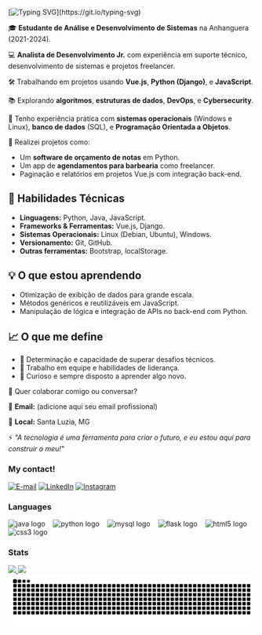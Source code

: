 <img align="right" alt="" height="300px" src="./me.png">

[![Typing SVG](https://readme-typing-svg.demolab.com?font=Fira+Code&pause=1000&color=38C2FF&random=false&width=435&lines=Ol%C3%A1!!+Sou+o+Marcos!)](https://git.io/typing-svg)



<section>
        <p>🎓 <strong>Estudante de Análise e Desenvolvimento de Sistemas</strong> na Anhanguera (2021-2024).</p>
        <p>💻 <strong>Analista de Desenvolvimento Jr.</strong> com experiência em suporte técnico, desenvolvimento de sistemas e projetos freelancer.</p>
        <p>🛠️ Trabalhando em projetos usando <strong>Vue.js</strong>, <strong>Python (Django)</strong>, e <strong>JavaScript</strong>.</p>
        <p>📚 Explorando <strong>algoritmos</strong>, <strong>estruturas de dados</strong>, <strong>DevOps</strong>, e <strong>Cybersecurity</strong>.</p>
        <p>🌟 Tenho experiência prática com <strong>sistemas operacionais</strong> (Windows e Linux), <strong>banco de dados</strong> (SQL), e <strong>Programação Orientada a Objetos</strong>.</p>
        <p>🔧 Realizei projetos como:</p>
        <ul>
            <li>Um <strong>software de orçamento de notas</strong> em Python.</li>
            <li>Um app de <strong>agendamentos para barbearia</strong> como freelancer.</li>
            <li>Paginação e relatórios em projetos Vue.js com integração back-end.</li>
        </ul>
    </section>
    <section>
        <h2>🚀 Habilidades Técnicas</h2>
        <ul>
            <li><strong>Linguagens:</strong> Python, Java, JavaScript.</li>
            <li><strong>Frameworks & Ferramentas:</strong> Vue.js, Django.</li>
            <li><strong>Sistemas Operacionais:</strong> Linux (Debian, Ubuntu), Windows.</li>
            <li><strong>Versionamento:</strong> Git, GitHub.</li>
            <li><strong>Outras ferramentas:</strong> Bootstrap, localStorage.</li>
        </ul>
    </section>
    <section>
        <h2>💡 O que estou aprendendo</h2>
        <ul>
            <li>Otimização de exibição de dados para grande escala.</li>
            <li>Métodos genéricos e reutilizáveis em JavaScript.</li>
            <li>Manipulação de lógica e integração de APIs no back-end com Python.</li>
        </ul>
    </section>
    <section>
        <h2>📈 O que me define</h2>
        <ul>
            <li>📌 Determinação e capacidade de superar desafios técnicos.</li>
            <li>🤝 Trabalho em equipe e habilidades de liderança.</li>
            <li>🌟 Curioso e sempre disposto a aprender algo novo.</li>
        </ul>
    </section>
    <footer>
        <p>💬 Quer colaborar comigo ou conversar?</p>
        <p>📧 <strong>Email:</strong> (adicione aqui seu email profissional)</p>
        <p>📍 <strong>Local:</strong> Santa Luzia, MG</p>
        <p>⚡ <em>"A tecnologia é uma ferramenta para criar o futuro, e eu estou aqui para construir o meu!"</em></p>
    </footer>

<h3 align="left">My contact!</h3>

[![E-mail](https://img.shields.io/badge/-Email-000?style=for-the-badge&logo=microsoft-outlook&logoColor=blue&color:FFF)](mailto:marcosviinicius@gmail.com)
[![LinkedIn](https://img.shields.io/badge/-LinkedIn-000?style=for-the-badge&logo=linkedin&logoColor=blue&color:FFF)](https://www.linkedin.com/in/marcos-barbosa-b51516203/)
[![Instagram](https://img.shields.io/badge/-Instagram-000?style=for-the-badge&logo=instagram&logoColor=blue&color:FFF)](https://www.instagram.com/vintec.dev/)

<h3 align="left"> Languages</h3>

<div align="left">
  <img src="https://cdn.jsdelivr.net/gh/devicons/devicon/icons/java/java-original.svg" height="40" alt="java logo"  />
  <img width="8" />
  <img src="https://cdn.jsdelivr.net/gh/devicons/devicon/icons/python/python-original.svg" height="40" alt="python logo"  />
  <img width="8" />
  <img src="https://cdn.jsdelivr.net/gh/devicons/devicon/icons/mysql/mysql-original.svg" height="40" alt="mysql logo"  />
  <img width="8" />
  <img src="https://cdn.jsdelivr.net/gh/devicons/devicon/icons/flask/flask-original.svg" height="40" alt="flask logo"  />
  <img width="8" />
  <img src="https://cdn.jsdelivr.net/gh/devicons/devicon/icons/html5/html5-original.svg" height="40" alt="html5 logo"  />
  <img width="8" />
  <img src="https://cdn.jsdelivr.net/gh/devicons/devicon/icons/css3/css3-original.svg" height="40" alt="css3 logo"  />
  <img width="8" />
</div>

  
<h3 align="left">Stats</h3>
<div align="Left">
  <a href="https://github.com/MarcossBarbosa">
  <img height="180em" src="https://github-readme-stats.vercel.app/api?username=MarcossBarbosa&hide_title=true&include_all_commits=true&count_private=true&show_icons=true&line_height=25&langs_count=7&line_height=20&border_radius=10&theme=transparent&text_color=FFF&border_color=38C2FFFF&"/>   
  <img height="180em" src="https://github-readme-stats.vercel.app/api/top-langs/?username=MarcossBarbosa&layout=compact&line_height=25&text_color=FFF&border_color=38C2FFFF&title_color=38C2FFFF&langs_count=7&theme=transparent&border_radius=10"/>                       
</div>

<picture>
  <source media="(prefers-color-scheme: dark)" srcset="https://raw.githubusercontent.com/MarcossBarbosa/MarcossBarbosa/output/github-contribution-grid-snake-dark.svg">
  <source media="(prefers-color-scheme: light)" srcset="https://raw.githubusercontent.com/MarcossBarbosa/MarcossBarbosa/output/github-contribution-grid-snake.svg">
  <img alt="github contribution grid snake animation" src="https://raw.githubusercontent.com/MarcossBarbosa/MarcossBarbosa/output/github-contribution-grid-snake.svg">
</picture>
    
<div style="display: inline_block"><br>

 
  
 
